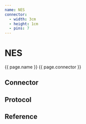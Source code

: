 ```yaml
---
name: NES
connector:
  - width: 3cm
  - height: 1cm
  - pins: 7
---
```


# NES
{{ page.name }}
{{ page.connector }}

## Connector

## Protocol

## Reference
